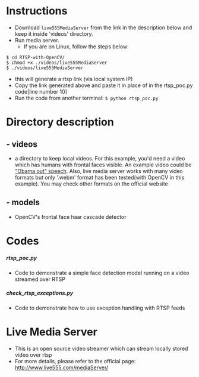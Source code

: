 # Instructions

- Download `live555MediaServer` from the link in the description below and keep it inside 'videos' directory.
- Run media server. 
    - If you are on Linux, follow the steps below:
```
$ cd RTSP-with-OpenCV/
$ chmod +x ./videos/live555MediaServer
$ ./videos/live555MediaServer
```

- this will generate a rtsp link (via local system IP)
- Copy the link generated above and paste it in place of <rtsp-url> in the rtsp_poc.py code[line number 10]
- Run the code from another terminal: 
`$ python rtsp_poc.py`

# Directory description 
## - videos
- a directory to keep local videos. For this example, you'd need a video which has humans with frontal faces visible. An example video could be ["Obama out" speech](https://www.youtube.com/watch?v=NxFkEj7KPC0). Also, live media server works with many video formats but only '.webm' format has been tested(with OpenCV in this example). You may check other formats on the official website

## - models
- OpenCV's frontal face haar cascade detector

# Codes
##### rtsp_poc.py
- Code to demonstrate a simple face detection model running on a video streamed over RTSP

##### check_rtsp_exceptions.py
- Code to demonstrate how to use exception handling with RTSP feeds

# Live Media Server
- This is an open source video streamer which can stream locally stored video over rtsp
- For more details, please refer to the official page: http://www.live555.com/mediaServer/